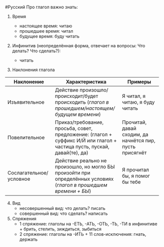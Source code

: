 #Русский 
Про глагол важно знать:

1. Время
    - настоящее время: читаю
    - прошедшее время: читал
    - будущее время: буду читать

2. Инфинитив (неопределённая форма, отвечает на вопросы: Что делать? Что сделать?):
    - читать

3. Наклонения глагола 

| Наклонение              | Характеристика                                                                                                           | Примеры                                                  |
| ----------------------- | ------------------------------------------------------------------------------------------------------------------------ | -------------------------------------------------------- |
| Изъявительное           | Действие произошло/происходит/будет происходить (*глагол в прошедшем/настоящем/будущем времени*)                         | Я читал, я читаю, я буду читать                          |
| Повелительное           | Приказ/требование, просьба, совет, предложение: (глагол + суффикс И/Й или глагол + частица пусть, пускай, давай(те), да) | Прочитай, давай сходим, да начнётся пир, пусть присягнёт |
| Сослагательное/условное | Действие реально не произошло, но могло БЫ произойти при определённых условиях (*глагол в прошедшем времени + БЫ*)       | Я прочитал бы, я помог бы тебе                           |

4. Вид
    - несовершенный вид: что делать? писать
    - совершенный вид: что сделать? написать
5. Спряжения
	- 1 спряжение: глаголы на -ЕТЬ, -АТЬ, -ОТЬ, -ТЬ, -ТИ в инфинитиве + брить, стелить, зиждиться, зыбиться
	- 2 спряжение: глаголы на -ИТЬ + 11 слов-исключения: гнать, держать